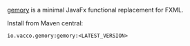 [gemory](https://en.wikipedia.org/wiki/Gemory) is a minimal JavaFx functional replacement for FXML.

Install from Maven central:

```
io.vacco.gemory:gemory:<LATEST_VERSION>
```
